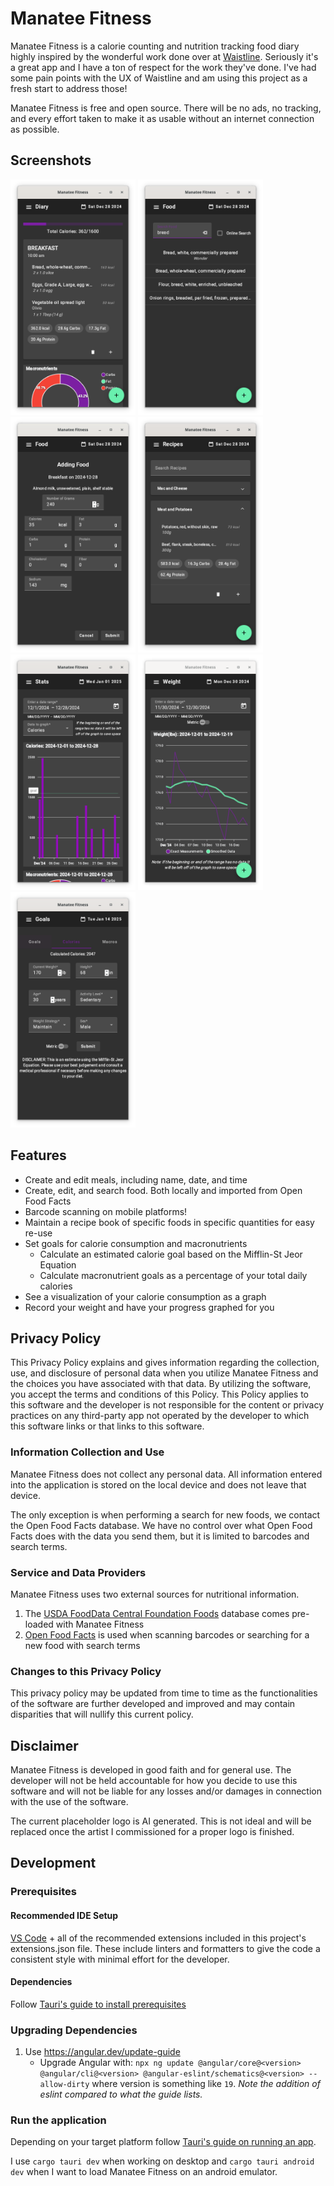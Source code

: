 # Manatee Fitness

Manatee Fitness is a calorie counting and nutrition tracking food diary highly inspired by the wonderful work done over at [Waistline](https://github.com/davidhealey/waistline). Seriously it's a great app and I have a ton of respect for the work they've done. I've had some pain points with the UX of Waistline and am using this project as a fresh start to address those!

Manatee Fitness is free and open source. There will be no ads, no tracking, and every effort taken to make it as usable without an internet connection as possible.

## Screenshots
<p float="left">
    <img src="./screenshots/diary.png" width="200" />
    <img src="./screenshots/search_foods.png" width="200" />
    <img src="./screenshots/add_mealfood.png" width="200" />
    <img src="./screenshots/recipes.png" width="200" />
    <img src="./screenshots/calorie_graph.png" width="200" />
    <img src="./screenshots/weight_graph.png" width="200" />
    <img src="./screenshots/calculate_calorie_goal.png" width="200" />
</p>

## Features

- Create and edit meals, including name, date, and time
- Create, edit, and search food. Both locally and imported from Open Food Facts
- Barcode scanning on mobile platforms!
- Maintain a recipe book of specific foods in specific quantities for easy re-use
- Set goals for calorie consumption and macronutrients
    - Calculate an estimated calorie goal based on the Mifflin-St Jeor Equation
    - Calculate macronutrient goals as a percentage of your total daily calories
- See a visualization of your calorie consumption as a graph
- Record your weight and have your progress graphed for you

## Privacy Policy

This Privacy Policy explains and gives information regarding the collection, use, and disclosure of personal data when you utilize Manatee Fitness and the choices you have associated with that data. By utilizing the software, you accept the terms and conditions of this Policy. This Policy applies to this software and the developer is not responsible for the content or privacy practices on any third-party app not operated by the developer to which this software links or that links to this software.

### Information Collection and Use

Manatee Fitness does not collect any personal data. All information entered into the application is stored on the local device and does not leave that device. 

The only exception is when performing a search for new foods, we contact the Open Food Facts database. We have no control over what Open Food Facts does with the data you send them, but it is limited to barcodes and search terms.

### Service and Data Providers

Manatee Fitness uses two external sources for nutritional information.

1. The [USDA FoodData Central Foundation Foods](https://fdc.nal.usda.gov/Foundation_Foods_Documentation) database comes pre-loaded with Manatee Fitness
2. [Open Food Facts](https://world.openfoodfacts.org/) is used when scanning barcodes or searching for a new food with search terms

### Changes to this Privacy Policy
This privacy policy may be updated from time to time as the functionalities of the software are further developed and improved and may contain disparities that will nullify this current policy.


## Disclaimer
Manatee Fitness is developed in good faith and for general use. The developer will not be held accountable for how you decide to use this software and will not be liable for any losses and/or damages in connection with the use of the software.

The current placeholder logo is AI generated. This is not ideal and will be replaced once the artist I commissioned for a proper logo is finished.

## Development

### Prerequisites

#### Recommended IDE Setup

[VS Code](https://code.visualstudio.com/) + all of the recommended extensions included in this project's extensions.json file. These include linters and formatters to give the code a consistent style with minimal effort for the developer.

#### Dependencies

Follow [Tauri's guide to install prerequisites](https://v2.tauri.app/start/prerequisites/)

### Upgrading Dependencies

1. Use https://angular.dev/update-guide
    - Upgrade Angular with: `npx ng update @angular/core@<version> @angular/cli@<version> @angular-eslint/schematics@<version> --allow-dirty` where version is something like `19`. *Note the addition of eslint compared to what the guide lists.*


### Run the application

Depending on your target platform follow [Tauri's guide on running an app](https://v2.tauri.app/develop/).

I use `cargo tauri dev` when working on desktop and `cargo tauri android dev` when I want to load Manatee Fitness on an android emulator.